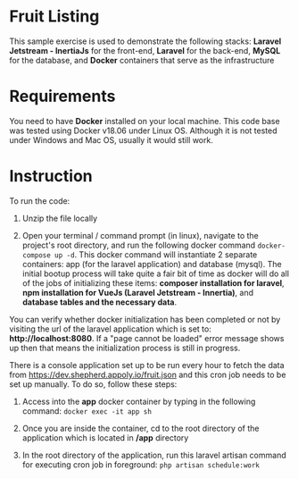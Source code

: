 # Fruit Listing
This sample exercise is used to demonstrate the following stacks:
**Laravel Jetstream - InertiaJs** for the front-end, **Laravel** for the back-end, **MySQL** for the database, and **Docker** containers that serve as the infrastructure

# Requirements
You need to have **Docker** installed on your local machine. This code base was tested using Docker v18.06 under Linux OS. Although it is not tested under Windows and Mac OS, usually it would still work.

# Instruction
To run the code:
1. Unzip the file locally

2. Open your terminal / command prompt (in linux), navigate to the project's root directory, and run the following docker command
`docker-compose up -d`. This docker command will instantiate 2 separate containers: app (for the laravel application) and database (mysql). The initial bootup process will take quite a fair bit of time as docker will do all of the jobs of initializing these items: **composer installation for laravel**, **npm installation for VueJs (Laravel Jetstream - Innertia)**, and **database tables and the necessary data**.

You can verify whether docker initialization has been completed or not by visiting the url of the laravel application which is set to: **http://localhost:8080**. If a "page cannot be loaded" error message shows up then that means the initialization process is still in progress.

There is a console application set up to be run every hour to fetch the data from https://dev.shepherd.appoly.io/fruit.json and this cron job needs to be set up manually. To do so, follow these steps:

1. Access into the **app** docker container by typing in the following command: `docker exec -it app sh`

2. Once you are inside the container, cd to the root directory of the application which is located in **/app** directory

3. In the root directory of the application, run this laravel artisan command for executing cron job in foreground: `php artisan schedule:work`
